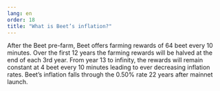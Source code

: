 ```yaml
---
lang: en
order: 18
title: "What is Beet’s inflation?"
---
```


After the Beet pre-farm, Beet offers farming rewards of 64 beet every 10 minutes. Over the first 12 years the farming rewards will be halved at the end of each 3rd year. From year 13 to infinity, the rewards will remain constant at 4 beet every 10 minutes leading to ever decreasing inflation rates. Beet’s inflation falls through the 0.50% rate 22 years after mainnet launch.
